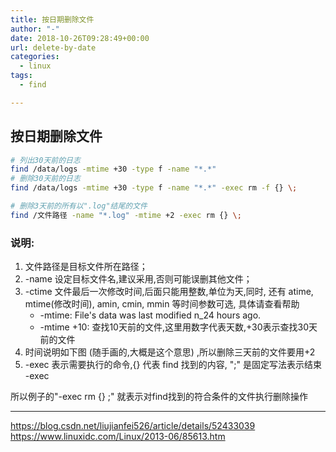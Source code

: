 ```yaml
---
title: 按日期删除文件
author: "-"
date: 2018-10-26T09:28:49+00:00
url: delete-by-date
categories:
  - linux
tags:
  - find

---
```

## 按日期删除文件
```bash
# 列出30天前的日志
find /data/logs -mtime +30 -type f -name "*.*"
# 删除30天前的日志
find /data/logs -mtime +30 -type f -name "*.*" -exec rm -f {} \;

# 删除3天前的所有以".log"结尾的文件
find /文件路径 -name "*.log" -mtime +2 -exec rm {} \;
```

### 说明: 
  1. 文件路径是目标文件所在路径； 
  2. -name 设定目标文件名,建议采用,否则可能误删其他文件；
  3. -ctime 文件最后一次修改时间,后面只能用整数,单位为天,同时, 还有 atime, mtime(修改时间), amin, cmin, mmin 等时间参数可选, 具体请查看帮助
     + -mtime: File's data was last modified n_24 hours ago.
     + -mtime +10: 查找10天前的文件,这里用数字代表天数,+30表示查找30天前的文件
  4. 时间说明如下图 (随手画的,大概是这个意思) ,所以删除三天前的文件要用+2
  5. -exec 表示需要执行的命令,{} 代表 find 找到的内容, "\;" 是固定写法表示结束 -exec

所以例子的"-exec rm {} \;" 就表示对find找到的符合条件的文件执行删除操作

---

https://blog.csdn.net/liujianfei526/article/details/52433039  
https://www.linuxidc.com/Linux/2013-06/85613.htm  

